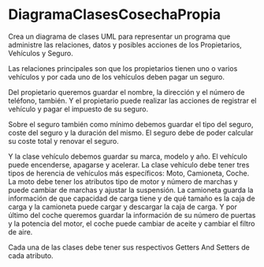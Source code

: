 # DiagramaClasesCosechaPropia

Crea un diagrama de clases UML para representar un programa que administre las relaciones, datos y posibles acciones de los Propietarios, Vehículos y Seguro. 

Las relaciones principales son que los propietarios tienen uno o varios vehículos y por cada uno de los vehículos deben pagar un seguro. 

Del propietario queremos guardar el nombre, la dirección y el número de teléfono, también. Y el propietario puede realizar las acciones de registrar el 
vehículo y pagar el impuesto de su seguro.

Sobre el seguro también como mínimo debemos guardar el tipo del seguro, coste del seguro y la duración del mismo. El seguro debe de poder calcular su coste total 
y renovar el seguro.

Y la clase vehículo debemos guardar su marca, modelo y año. El vehículo puede encenderse, apagarse y acelerar. La clase vehículo debe tener tres tipos de herencia de 
vehículos más específicos: Moto, Camioneta, Coche. La moto debe tener los atributos tipo de motor y número de marchas y puede cambiar de marchas y ajustar la suspensión. 
La camioneta guarda la información de que capacidad de carga tiene y de qué tamaño es la caja de carga y la camioneta puede cargar y descargar la caja de carga. 
Y por último del coche queremos guardar la información de su número de puertas y la potencia del motor, el coche puede cambiar de aceite y cambiar el filtro de aire.

Cada una de las clases debe tener sus respectivos Getters And Setters de cada atributo.
